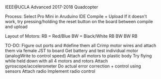 IEEE@UCLA Advanced 2017-2018
Quadcopter

Process:
Select Pro Mini in Aruduino IDE
Compile + Upload
If it doesn't work, try pressing/holding the reset button on the board between compile and upload

Layout of Motors:
RB = Red/Blue
BW = Black/White
RB BW
BW RB

TO-DO:
Figure out ports and #define them all
Crimp motor wires and attach them via female JST to board
Get battery and test individual motor (analogWrite to control speed)
Attach all motors to plastic body
Try flying while held down with all 4 motors and rotors
Attach gyroscope/accelerometer
Do actual error correction + control using sensors
Attach radio
Implement radio control
